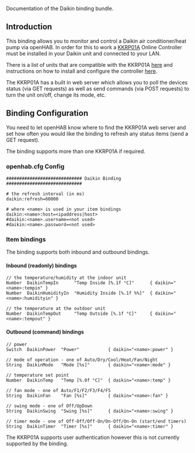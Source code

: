 Documentation of the Daikin binding bundle.

## Introduction

This binding allows you to monitor and control a Daikin air conditioner/heat pump via openHAB. In order for this to work a [KKRP01A](http://www.onlinecontroller.eu/) Online Controller must be installed in your Daikin unit and connected to your LAN. 

There is a list of units that are compatible with the KKRP01A [here](http://www.onlinecontroller.eu/media/downloads/List-of-compatible-INDOOR-and-OUTDOOR-units-4.pdf) and instructions on how to install and configure the controller [here](http://www.onlinecontroller.eu/en/download).

The KKRP01A has a built in web server which allows you to poll the devices status (via GET requests) as well as send commands (via POST requests) to turn the unit on/off, change its mode, etc.
 
## Binding Configuration

You need to let openHAB know where to find the KKRP01A web server and set how often you would like the binding to refresh any status items (send a GET request).

The binding supports more than one KKRP01A if required.

### openhab.cfg Config

    ############################# Daikin Binding #############################

    # the refresh interval (in ms)
    daikin:refresh=60000

    # where <name> is used in your item bindings
    daikin:<name>:host=<ipaddress|host>
    #daikin:<name>.username=<not used>
    #daikin:<name>.password=<not used>

### Item bindings

The binding supports both inbound and outbound bindings. 

#### Inbound (readonly) bindings

    // the temperature/humidity at the indoor unit
    Number  DaikinTempIn      "Temp Inside [%.1f °C]"      { daikin="<name>:tempin" }
    Number  DaikinHumidityIn  "Humidity Inside [%.1f %%]"  { daikin="<name>:humidityin" }

    // the temperature at the outdoor unit
    Number  DaikinTempOut     "Temp Outside [%.1f °C]"     { daikin="<name>:tempout" }

#### Outbound (command) bindings

    // power
    Switch  DaikinPower  "Power"           { daikin="<name>:power" }

    // mode of operation - one of Auto/Dry/Cool/Heat/Fan/Night
    String  DaikinMode   "Mode [%s]"       { daikin="<name>:mode" }

    // temperature set point
    Number  DaikinTemp   "Temp [%.0f °C]"  { daikin="<name>:temp" }

    // fan mode - one of Auto/F1/F2/F3/F4/F5
    String  DaikinFan    "Fan [%s]"        { daikin="<name>:fan" }

    // swing mode - one of Off/UpDown
    String  DaikinSwing  "Swing [%s]"      { daikin="<name>:swing" }

    // timer mode - one of Off-Off/Off-On/On-Off/On-On (start/end timers)
    String  DaikinTimer  "Timer [%s]"      { daikin="<name>:timer" }

The KKRP01A supports user authentication however this is not currently supported by the binding. 